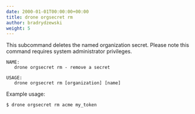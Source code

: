 ```yaml
---
date: 2000-01-01T00:00:00+00:00
title: drone orgsecret rm
author: bradrydzewski
weight: 5
---
```


This subcommand deletes the named organization secret. Please note this command requires system administrator privileges.

```
NAME:
   drone orgsecret rm - remove a secret

USAGE:
   drone orgsecret rm [organization] [name]
```

Example usage:

```
$ drone orgsecret rm acme my_token
```